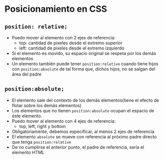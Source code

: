 # Posicionamiento en CSS
## `position: relative;`

- Puedo mover al elemento con 2 ejes de referencia:
  - top: cantidad de pixeles desde el extremo superior
  - left: cantidad de pixeles desde el extremo izquierdo
- Si el elemento es movido, su espacio original se respeta por los demás elementos
- Un elemento también puede tener `position:relative` cuando tiene hijos con `position:absolute` de tal forma que, dichos hijos, no se salgan del área del padre

## `position:absolute;`

- El elemento sale del contexto de los demás elementos(tiene el efecto de flotar sobre los demás elementos)
- Los elementos que no tienen `position:absolute` ocupan el espacio de éste elemento.
- Puedo mover al elemento con 4 ejes de referencia:
  - top, left, right y bottom
- Obligatoriamente, debemos especificar, al menos 2 ejes de referencia
- El elemento `absolute` se mueve con referencia al próximo padre directo que tenga `position:relative`
- De no cumplirse el anterior punto, el padre de referencia, sería el elemento HTML
